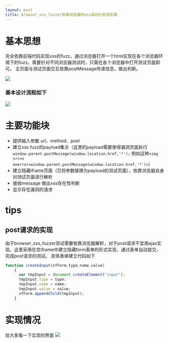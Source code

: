 ```yaml
---
layout: post
title: browser_xss_fuzzer依靠浏览器的xss自动化检测实践
---
```


# 基本思想
完全依靠前端代码实现xss的fuzz，通过浏览器打开一个html实现在各个浏览器环境下的fuzz。需要针对不同浏览器测试时，只需在各个浏览器中打开测试页面即可。
主页面与测试页面交互依靠postMessage传递信息，做出判断。

![](https://raw.githubusercontent.com/jax777/pic4blog/master/2018-12-16/demo.png)
### 基本设计流程如下

![](https://raw.githubusercontent.com/jax777/pic4blog/master/2018-12-16/procedure.png)



# 主要功能块
- 提供输入参数 url、method、post
- 建立xss fuzz的payload集合（这里的payload需要使得漏洞页面执行`window.parent.postMessage(window.location.href,'*');` 例如这种`<img src=x onerror=window.parent.postMessage(window.location.href,'*')>`）
- 建立隐藏iframe页面（已将参数替换为payload的测试页面），依靠浏览器自身对测试页面进行解析
- 接收message 做出xss存在性判断
- 显示存在漏洞的请求


# tips
## post请求的实现
由于browser_xss_fuzzer测试需要依靠浏览器解析，对于post请求不宜用ajax实现，这里采用在空iframe中建立隐藏form表单的形式实现，通过表单自动提交，完成post请求的测试。
具体表单建立代码如下
```javascript
function createInput(sfForm,type,name,value) 
    { 
      var tmpInput = document.createElement("input"); 
      tmpInput.type = type; 
      tmpInput.name = name; 
      tmpInput.value = value; 
      sfForm.appendChild(tmpInput); 
    } 
```

# 实现情况
给大家看一下实现的界面
![](https://raw.githubusercontent.com/jax777/pic4blog/master/2018-12-16/ui.png)